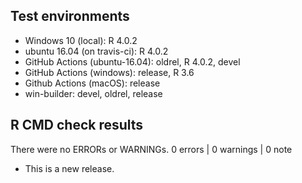 ## Test environments
* Windows 10 (local): R 4.0.2
* ubuntu 16.04 (on travis-ci): R 4.0.2
* GitHub Actions (ubuntu-16.04):  oldrel, R 4.0.2, devel
* GitHub Actions (windows): release, R 3.6
* Github Actions (macOS): release
* win-builder: devel, oldrel, release

## R CMD check results
There were no ERRORs or WARNINGs. 
0 errors | 0 warnings | 0 note


* This is a new release.

